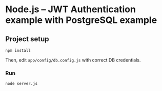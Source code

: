 # Node.js – JWT Authentication example with PostgreSQL example

## Project setup
```
npm install
```

Then, edit `app/config/db.config.js` with correct DB credentials.

### Run
```
node server.js
```
